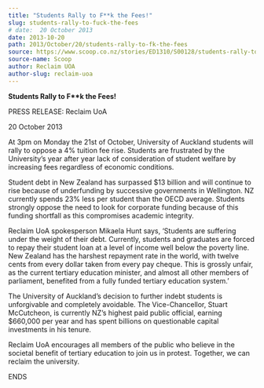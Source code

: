 ```yaml
---
title: "Students Rally to F**k the Fees!"
slug: students-rally-to-fuck-the-fees
# date:  20 October 2013
date: 2013-10-20
path: 2013/October/20/students-rally-to-fk-the-fees
source: https://www.scoop.co.nz/stories/ED1310/S00128/students-rally-to-fk-the-fees.htm
source-name: Scoop
author: Reclaim UOA
author-slug: reclaim-uoa
---
```


<p><strong>Students Rally to F**k the Fees!</strong></p>

<p>PRESS
RELEASE: Reclaim UoA</p>

<p>20 October 2013</p>

<p>At 3pm on Monday
the 21st of October, University of Auckland students will
rally to oppose a 4% tuition fee rise. Students are
frustrated by the University’s year after year lack of
consideration of student welfare by increasing fees
regardless of economic conditions.</p>

<p>Student debt in New
Zealand has surpassed $13 billion and will continue to rise
because of underfunding by successive governments in
Wellington. NZ currently spends 23% less per student than
the OECD average. Students strongly oppose the need to look
for corporate funding because of this funding shortfall as
this compromises academic integrity.<p>

<p>Reclaim UoA
spokesperson Mikaela Hunt says, ‘Students are suffering
under the weight of their debt. Currently, students and
graduates are forced to repay their student loan at a level
of income well below the poverty line. New Zealand has the
harshest repayment rate in the world, with twelve cents from
every dollar taken from every pay cheque. This is grossly
unfair, as the current tertiary education minister, and
almost all other members of parliament, benefited from a
fully funded tertiary education system.’</p>

<p>The University
of Auckland’s decision to further indebt students is
unforgivable and completely avoidable. The Vice-Chancellor,
Stuart McCutcheon, is currently NZ’s highest paid public
official, earning $660,000 per year and has spent billions
on questionable capital investments in his tenure.</p>

<p>Reclaim
UoA encourages all members of the public who believe in the
societal benefit of tertiary education to join us in
protest. Together, we can reclaim the
university.</p>

<p>ENDS<p>